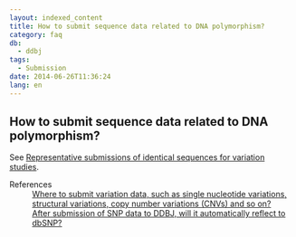 ```yaml
---
layout: indexed_content
title: How to submit sequence data related to DNA polymorphism?
category: faq
db:
  - ddbj
tags: 
  - Submission
date: 2014-06-26T11:36:24
lang: en
---
```


## How to submit sequence data related to DNA polymorphism?

<p>See <a href="/ddbj/represent-e.html">Representative submissions of identical sequences for variation studies</a>. </p>
<dl><dt>References</dt>
  <dd><a href="/faq/en/where-to-submit-variation-data-e.html">Where to submit variation data, such as single nucleotide variations, structural variations, copy number variations (CNVs) and so on?</a></dd>
  <dd><a href="/faq/en/submit-snp-reflect-dbsnp-e.html">After submission of SNP data to DDBJ, will it automatically reflect to dbSNP?</a></dd>
</dl>
